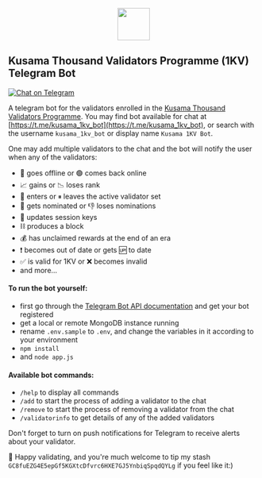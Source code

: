 <p align="center"><img width="65" src="https://raw.githubusercontent.com/kukabi/kusama-1kv-telegram-bot/main/readme_files/kusama_canary_white_over_pink.png"></p>

## Kusama Thousand Validators Programme (1KV) Telegram Bot

[![Chat on Telegram](https://img.shields.io/badge/Chat%20on-Telegram-brightgreen.svg)](https://t.me/kusama_1kv_bot) 

A telegram bot for the validators enrolled in the [Kusama Thousand Validators Programme](https://polkadot.network/join-kusamas-thousand-validators-programme/). You may find bot available for chat at [https://t.me/kusama_1kv_bot](https://t.me/kusama_1kv_bot), or search with the username `kusama_1kv_bot` or display name `Kusama 1KV Bot`.

One may add multiple validators to the chat and the bot will notify the user when any of the validators:

- 🔴 goes offline or 🟢 comes back online
- 📈 gains or 📉 loses rank
- 🚀 enters or ⏸ leaves the active validator set
- 🤘 gets nominated or 👎 loses nominations
- 🔑 updates session keys 
- ⛓ produces a block
- 💰 has unclaimed rewards at the end of an era
- ❗ becomes out of date or gets 🆙 to date
- ✅ is valid for 1KV or ❌ becomes invalid
- and more...

#### To run the bot yourself:

- first go through the [Telegram Bot API documentation](https://core.telegram.org/bots/api) and get your bot registered
- get a local or remote MongoDB instance running
- rename `.env.sample` to `.env`, and change the variables in it according to your environment
- `npm install`
- and `node app.js`

#### Available bot commands:

- `/help` to display all commands
- `/add` to start the process of adding a validator to the chat
- `/remove` to start the process of removing a validator from the chat
- `/validatorinfo` to get details of any of the added validators

Don't forget to turn on push notifications for Telegram to receive alerts about your validator.

🎉 Happy validating, and you're much welcome to tip my stash `GC8fuEZG4E5epGf5KGXtcDfvrc6HXE7GJ5YnbiqSpqdQYLg` if you feel like it:)